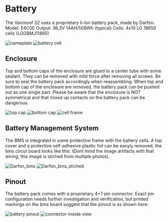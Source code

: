 # Battery 

The Vanmoof S2 uses a proprietary li-ion battery pack, made by Darfon.
Model: E4C0E
Output: 36,3V 14AH/508Wh (typical)
Cells: 4x10 LG 18650 cells (LGGBMJ11865)

![nameplate](https://github.com/Silly105/vanmoof-s2-user-manual/assets/9697253/704dddf5-d0d2-452f-9ef5-c806d811ed1e)
![battery cell](https://github.com/Silly105/vanmoof-s2-user-manual/assets/9697253/e757d3d4-0d5b-475f-8a80-26d2def32ce3)

## Enclosure

Top and bottom caps of the enclosure are glued to a center tube with some sealant. They can be removed with mild force after removing all screws. Be sure to seal the battery pack accordingly when reassembling. When top and bottom cap of the enclosure are removed, the battery pack can be pushed out as one single part. 
Please be aware that the enclosure is NOT symmetrical and that mixed up contacts on the battery pack can be dangerous.

![top cap](https://github.com/Silly105/vanmoof-s2-user-manual/assets/9697253/7411017c-c470-4ec6-aac5-137861a7ae92)
![bottom cap](https://github.com/Silly105/vanmoof-s2-user-manual/assets/9697253/5e3a59e3-12fa-4154-9a26-7cc9ad7f471e)
![cell frame](https://github.com/Silly105/vanmoof-s2-user-manual/assets/9697253/fe86f43e-8781-4d2f-a846-87f45b3c8c8f)

## Battery Management System

The BMS is integrated in some protective frame with the battery cells. A top cover and a protective self-adhesive plastic foil can be easyly removed, the bms circut board looks like this: (Dont mind the image artifacts with that wiring, this image is stiched from multiple photos).

![Darfon_bms](https://github.com/Silly105/vanmoof-s2-user-manual/assets/9697253/9e00466c-9fc4-4a04-904e-81d93c2cbe87)
![Darfon_bms_stiched](https://github.com/Silly105/vanmoof-s2-user-manual/assets/9697253/8ccd7492-c6b0-44fa-8ee3-b9f6c13b84bb)

## Pinout

The battery pack comes with a proprietary 4+7 pin connector. Exact pin configuration needs further investigation and verification, but printed markings on the bms board suggest that the pinout is as shown here:

![battery pinout](https://github.com/Silly105/vanmoof-s2-user-manual/assets/9697253/2bc17781-d7ab-4ad2-8e32-5ce21c78752e)
![connector-inside view](https://github.com/Silly105/vanmoof-s2-user-manual/assets/9697253/3b715f18-739b-4e41-a159-b504667bd18f)
